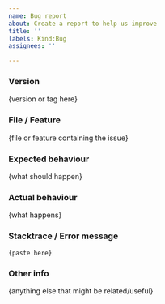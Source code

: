 ```yaml
---
name: Bug report
about: Create a report to help us improve
title: ''
labels: Kind:Bug
assignees: ''

---
```


### Version

{version or tag here}

### File / Feature

{file or feature containing the issue}

### Expected behaviour

{what should happen}

### Actual behaviour

{what happens}

### Stacktrace / Error message

    {paste here}

### Other info

{anything else that might be related/useful}
 

